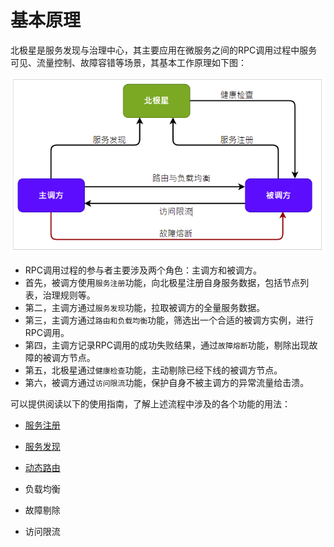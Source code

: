 # 基本原理

北极星是服务发现与治理中心，其主要应用在微服务之间的RPC调用过程中服务可见、流量控制、故障容错等场景，其基本工作原理如下图：

![](rpc_pinciple.png)

- RPC调用过程的参与者主要涉及两个角色：主调方和被调方。
- 首先，被调方使用``服务注册``功能，向北极星注册自身服务数据，包括节点列表，治理规则等。
- 第二，主调方通过``服务发现``功能，拉取被调方的全量服务数据。
- 第三，主调方通过```路由和负载均衡```功能，筛选出一个合适的被调方实例，进行RPC调用。
- 第四，主调方记录RPC调用的成功失败结果，通过```故障熔断```功能，剔除出现故障的被调方节点。
- 第五，北极星通过```健康检查```功能，主动剔除已经下线的被调方节点。
- 第六，被调方通过```访问限流```功能，保护自身不被主调方的异常流量给击溃。

可以提供阅读以下的使用指南，了解上述流程中涉及的各个功能的用法：

- [服务注册](https://polarismesh.cn/zh/doc/使用指南/服务注册/概述.html#概述)

- [服务发现](https://polarismesh.cn/zh/doc/使用指南/服务发现/概述.html#概述)

- [动态路由](https://polarismesh.cn/zh/doc/使用指南/动态路由/概述.html#概述)

- 负载均衡

- 故障剔除

- 访问限流